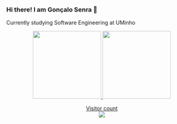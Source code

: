 ### Hi there! I am Gonçalo Senra 👋

Currently studying Software Engineering at UMinho


<!--
**GoncaloSenra/GoncaloSenra** is a ✨ _special_ ✨ repository because its `README.md` (this file) appears on your GitHub profile.

Here are some ideas to get you started:

- 🔭 I’m currently working on ...
- 🌱 I’m currently learning ...
- 👯 I’m looking to collaborate on ...
- 🤔 I’m looking for help with ...
- 💬 Ask me about ...
- 📫 How to reach me: ...
- 😄 Pronouns: ...
- ⚡ Fun fact: ...
-->

<div align="center">
  <a href="https://github.com/GoncaloSenra">
  <img height="180em" src="https://github-readme-stats.vercel.app/api?username=GoncaloSenra&show_icons=true&theme=github_dark&include_all_commits=true&count_private=true"/>
  <img height="180em" src="https://github-readme-stats.vercel.app/api/top-langs/?username=GoncaloSenra&layout=compact&langs_count=7&show_icons=true&theme=github_dark"/>
</div>

<p align="center"> 
  Visitor count<br>
  <img src="https://profile-counter.glitch.me/GoncaloSenra/count.svg" />
</p>
